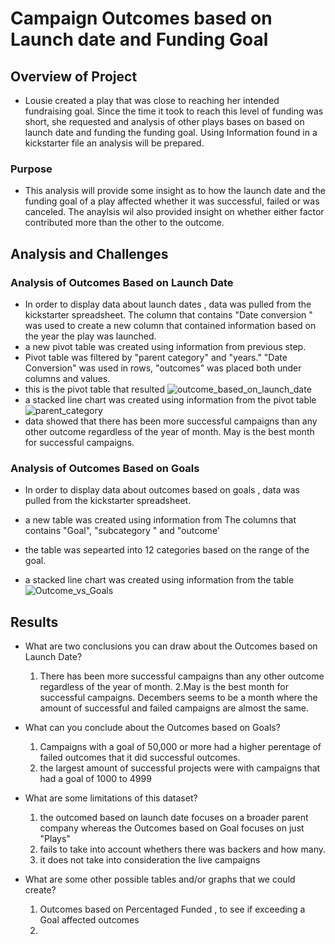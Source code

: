 # Campaign Outcomes based on Launch date and Funding Goal

## Overview of Project
  * Lousie created a play that was close to reaching her intended fundraising goal. Since the  time it took to reach this level of funding was short, she requested and analysis of other plays bases on based on launch date  and funding the funding goal. Using Information found in a kickstarter file an analysis will be prepared.

### Purpose
  * This analysis will provide some insight as to how the launch date  and the funding goal of a play affected whether it was successful, failed or was canceled. The anaylsis wil also provided insight on whether either factor contributed more than the other to the outcome.



## Analysis and Challenges

### Analysis of Outcomes Based on Launch Date
 
  * In order to display data about launch dates , data was pulled from the kickstarter spreadsheet. The column that contains "Date conversion " was used to create a new column that contained information based on the year the play was launched.
  * a new pivot table was created using information from previous step.
  * Pivot table was filtered by "parent category" and "years." "Date Conversion" was used in rows, "outcomes" was placed both under columns and values.
  * this is the pivot table that resulted ![outcome_based_on_launch_date](path/to/outcome_based_on_launch_date.png)
  *  a stacked line chart was created using information from the pivot table ![parent_category](path/to/parent_catefory.png)
   * data showed that there has been more successful campaigns than any other outcome regardless of the year of month. May is the best month for successful campaigns.

### Analysis of Outcomes Based on Goals

 * In order to display data about outcomes based on goals , data was pulled from the kickstarter spreadsheet. 
  * a new table was created using information from The columns that contains "Goal", "subcategory " and "outcome'
 * the table was sepearted into 12 categories based on the range of the goal.

  *  a stacked line chart was created using information from the table ![Outcome_vs_Goals](path/to/Outcomes_vs_Goal.png)
   


## Results

- What are two conclusions you can draw about the Outcomes based on Launch Date?
    1. There has been more successful campaigns than any other outcome regardless of the year of month. 
    2.May is the best month for successful campaigns. Decembers seems to be a month where the amount of successful and failed campaigns are almost the same.

- What can you conclude about the Outcomes based on Goals?
    1. Campaigns with a goal of 50,000 or more had a higher perentage of failed outcomes that it did successful outcomes.
    2. the largest amount of successful projects were with campaigns that had a goal of 1000 to 4999

- What are some limitations of this dataset?
    1. the outcomed based on launch date focuses on a broader parent company whereas the Outcomes based on Goal focuses on just "Plays"
    2. fails to take into account whethers there was backers and how many.
    3. it does not take into consideration the live campaigns

- What are some other possible tables and/or graphs that we could create?
    1. Outcomes based on Percentaged Funded , to see if exceeding a Goal affected outcomes
    2. 

